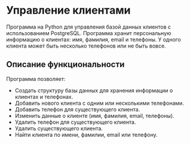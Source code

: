 # Управление клиентами
Программа на Python для управления базой данных клиентов с использованием PostgreSQL. Программа хранит персональную информацию о клиентах: имя, фамилия, email и телефоны. У одного клиента может быть несколько телефонов или не быть вовсе.

## Описание функциональности
Программа позволяет:

- Создать структуру базы данных для хранения информации о клиентах и телефонах.
- Добавить нового клиента с одним или несколькими телефонами.
- Добавить телефон для существующего клиента.
- Изменить данные о клиенте (имя, фамилия, email, телефоны).
- Удалить телефон для существующего клиента.
- Удалить существующего клиента.
- Найти клиента по имени, фамилии, email или телефону.
